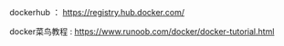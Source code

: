 dockerhub ： https://registry.hub.docker.com/

docker菜鸟教程 : https://www.runoob.com/docker/docker-tutorial.html